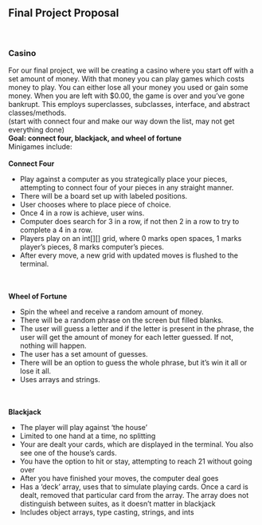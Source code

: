 <h2>Final Project Proposal</h2>
<br><h3>Casino</h3>

For our final project, we will be creating a casino where you start off with a set amount of money. With that money you can play games which costs money to play. You can either lose all your money you used or gain some money. When you are left with $0.00, the game is over and you’ve gone bankrupt. This employs superclasses, subclasses, interface, and abstract classes/methods.
<br>(start with connect four and make our way down the list, may not get everything done)
<br><b>Goal: connect four, blackjack, and wheel of fortune</b> 
<br>Minigames include:
<br><br><b>Connect Four</b>
<ul><li>Play against a computer as you strategically place your pieces, attempting to connect four of your pieces in any straight manner.</li>
<li>There will be a board set up with labeled positions. </li>
<li>User chooses where to place piece of choice.</li>
<li>Once 4 in a row is achieve, user wins.</li>
<li>Computer does search for 3 in a row, if not then 2 in a row to try to complete a 4 in a row.</li>
<li>Players play on an int[][] grid, where 0 marks open spaces, 1 marks player’s pieces, 8 marks computer’s pieces. </li>
<li>After every move, a new grid with updated moves is flushed to the terminal. </li></ul><br><br>
<b>Wheel of Fortune</b>
<ul><li>Spin the wheel and receive a random amount of money.</li>
<li>There will be a random phrase on the screen but filled blanks.</li>
<li>The user will guess a letter and if the letter is present in the phrase, the user will get the amount of money for each letter guessed. If not, nothing will happen.</li>
<li>The user has a set amount of guesses.</li>
<li>There will be an option to guess the whole phrase, but it’s win it all or lose it all.</li>
<li>Uses arrays and strings.</li></ul><br><br> 
<b>Blackjack</b>
<ul><li>The player will play against ‘the house’</li>
<li>Limited to one hand at a time, no splitting</li>
<li>Your are dealt your cards, which are displayed in the terminal.  You also see one of the house’s cards.</li>
<li>You have the option to hit or stay, attempting to reach 21 without going over</li>
<li>After you have finished your moves, the computer deal goes</li>
<li>Has a ‘deck’ array, uses that to simulate playing cards. Once a card is dealt, removed that particular card from the array.  The array does not distinguish between suites, as it doesn’t matter in blackjack</li>
<li>Includes object arrays, type casting, strings, and ints</li></ul>
